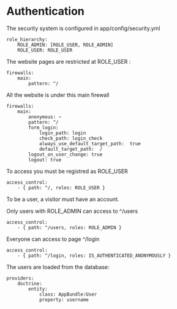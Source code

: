 Authentication
======================

The security system is configured in app/config/security.yml

    role_hierarchy:
        ROLE_ADMIN: [ROLE_USER, ROLE_ADMIN]
        ROLE_USER: ROLE_USER

The website pages are restricted at ROLE_USER :

    firewalls:
        main:
            pattern: ^/


All the website is under this main firewall
    
    firewalls:
        main:
            anonymous: ~
            pattern: ^/
            form_login:
                login_path: login
                check_path: login_check
                always_use_default_target_path:  true
                default_target_path:  /
            logout_on_user_change: true
            logout: true
            
To access you must be registred as ROLE_USER
 
    access_control:
        - { path: ^/, roles: ROLE_USER }

To be a user, a visitor must have an account.

Only users with ROLE_ADMIN can access to ^/users
   
    access_control:
        - { path: ^/users, roles: ROLE_ADMIN }

Everyone can access to page ^/login
    
    access_control:
        - { path: ^/login, roles: IS_AUTHENTICATED_ANONYMOUSLY }

The users are loaded from the database:

    providers:
        doctrine:
            entity:
                class: AppBundle:User
                property: username